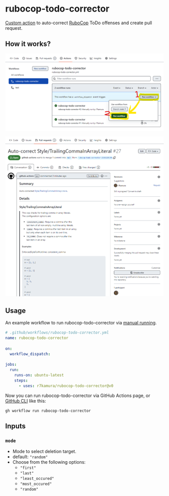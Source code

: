 # rubocop-todo-corrector

[Custom action](https://docs.github.com/en//actions/creating-actions/about-custom-actions)
to auto-correct [RuboCop](https://github.com/rubocop/rubocop) ToDo offenses and create pull request.

## How it works?

![](images/workflow.png)

![](images/pull-request.png)

## Usage

An example workflow to run rubocop-todo-corrector via
[manual running](https://docs.github.com/en//actions/managing-workflow-runs/manually-running-a-workflow).

```yaml
# .github/workflows/rubocop-todo-corrector.yml
name: rubocop-todo-corrector

on:
  workflow_dispatch:

jobs:
  run:
    runs-on: ubuntu-latest
    steps:
      - uses: r7kamura/rubocop-todo-corrector@v0
```

Now you can run rubocop-todo-corrector via GitHub Actions page,
or [GitHub CLI](https://cli.github.com/) like this:

```
gh workflow run rubocop-todo-corrector
```

## Inputs

### `mode`

- Mode to select deletion target.
- default: `"random"`
- Choose from the following options:
  - `"first"`
  - `"last"`
  - `"least_occured"`
  - `"most_occured"`
  - `"random"`
